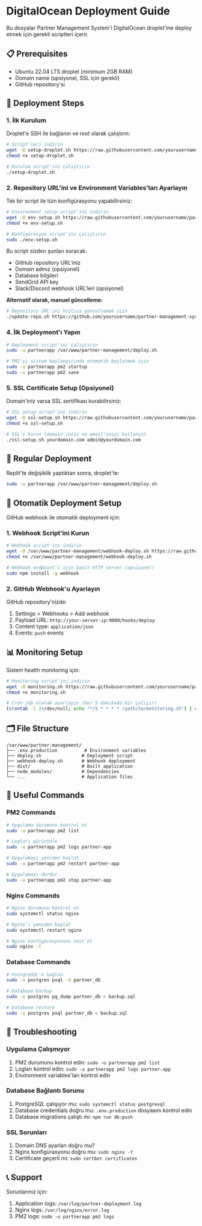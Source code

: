 # DigitalOcean Deployment Guide

Bu dosyalar Partner Management System'i DigitalOcean droplet'ine deploy etmek için gerekli scriptleri içerir.

## 📋 Prerequisites

- Ubuntu 22.04 LTS droplet (minimum 2GB RAM)
- Domain name (opsiyonel, SSL için gerekli)
- GitHub repository'si

## 🚀 Deployment Steps

### 1. İlk Kurulum

Droplet'e SSH ile bağlanın ve root olarak çalıştırın:

```bash
# Script'leri indirin
wget -O setup-droplet.sh https://raw.githubusercontent.com/yourusername/partner-management-system/main/deploy/setup-droplet.sh
chmod +x setup-droplet.sh

# Kurulum script'ini çalıştırın
./setup-droplet.sh
```

### 2. Repository URL'ini ve Environment Variables'ları Ayarlayın

Tek bir script ile tüm konfigürasyonu yapabilirsiniz:

```bash
# Environment setup script'ini indirin
wget -O env-setup.sh https://raw.githubusercontent.com/yourusername/partner-management-system/main/deploy/env-setup.sh
chmod +x env-setup.sh

# Konfigürasyon script'ini çalıştırın
sudo ./env-setup.sh
```

Bu script sizden şunları soracak:
- GitHub repository URL'iniz
- Domain adınız (opsiyonel)
- Database bilgileri
- SendGrid API key
- Slack/Discord webhook URL'leri (opsiyonel)

**Alternatif olarak, manuel güncelleme:**

```bash
# Repository URL'ini hızlıca güncellemek için
./update-repo.sh https://github.com/yourusername/partner-management-system.git
```

### 4. İlk Deployment'ı Yapın

```bash
# Deployment script'ini çalıştırın
sudo -u partnerapp /var/www/partner-management/deploy.sh

# PM2'yi sistem başlangıcında otomatik başlatmak için
sudo -u partnerapp pm2 startup
sudo -u partnerapp pm2 save
```

### 5. SSL Certificate Setup (Opsiyonel)

Domain'iniz varsa SSL sertifikası kurabilirsiniz:

```bash
# SSL setup script'ini indirin
wget -O ssl-setup.sh https://raw.githubusercontent.com/yourusername/partner-management-system/main/deploy/ssl-setup.sh
chmod +x ssl-setup.sh

# SSL'i kurun (domain'inizi ve email'inizi kullanın)
./ssl-setup.sh yourdomain.com admin@yourdomain.com
```

## 🔄 Regular Deployment

Replit'te değişiklik yaptıktan sonra, droplet'te:

```bash
sudo -u partnerapp /var/www/partner-management/deploy.sh
```

## 🤖 Otomatik Deployment Setup

GitHub webhook ile otomatik deployment için:

### 1. Webhook Script'ini Kurun

```bash
# Webhook script'ini indirin
wget -O /var/www/partner-management/webhook-deploy.sh https://raw.githubusercontent.com/yourusername/partner-management-system/main/deploy/webhook-deploy.sh
chmod +x /var/www/partner-management/webhook-deploy.sh

# Webhook endpoint'i için basit HTTP server (opsiyonel)
sudo npm install -g webhook
```

### 2. GitHub Webhook'u Ayarlayın

GitHub repository'nizde:
1. Settings > Webhooks > Add webhook
2. Payload URL: `http://your-server-ip:9000/hooks/deploy`
3. Content type: `application/json`
4. Events: `push` events

## 📊 Monitoring Setup

Sistem health monitoring için:

```bash
# Monitoring script'ini indirin
wget -O monitoring.sh https://raw.githubusercontent.com/yourusername/partner-management-system/main/deploy/monitoring.sh
chmod +x monitoring.sh

# Cron job olarak ayarlayın (her 5 dakikada bir çalışır)
(crontab -l 2>/dev/null; echo "*/5 * * * * /path/to/monitoring.sh") | crontab -
```

## 🗂️ File Structure

```
/var/www/partner-management/
├── .env.production          # Environment variables
├── deploy.sh               # Deployment script
├── webhook-deploy.sh       # Webhook deployment
├── dist/                   # Built application
├── node_modules/           # Dependencies
└── ...                     # Application files
```

## 🔧 Useful Commands

### PM2 Commands
```bash
# Uygulama durumunu kontrol et
sudo -u partnerapp pm2 list

# Logları görüntüle
sudo -u partnerapp pm2 logs partner-app

# Uygulamayı yeniden başlat
sudo -u partnerapp pm2 restart partner-app

# Uygulamayı durdur
sudo -u partnerapp pm2 stop partner-app
```

### Nginx Commands
```bash
# Nginx durumunu kontrol et
sudo systemctl status nginx

# Nginx'i yeniden başlat
sudo systemctl restart nginx

# Nginx konfigürasyonunu test et
sudo nginx -t
```

### Database Commands
```bash
# PostgreSQL'e bağlan
sudo -u postgres psql -d partner_db

# Database backup
sudo -u postgres pg_dump partner_db > backup.sql

# Database restore
sudo -u postgres psql partner_db < backup.sql
```

## 🚨 Troubleshooting

### Uygulama Çalışmıyor
1. PM2 durumunu kontrol edin: `sudo -u partnerapp pm2 list`
2. Logları kontrol edin: `sudo -u partnerapp pm2 logs partner-app`
3. Environment variables'ları kontrol edin

### Database Bağlantı Sorunu
1. PostgreSQL çalışıyor mu: `sudo systemctl status postgresql`
2. Database credentials doğru mu: `.env.production` dosyasını kontrol edin
3. Database migrations çalıştı mı: `npm run db:push`

### SSL Sorunları
1. Domain DNS ayarları doğru mu?
2. Nginx konfigürasyonu doğru mu: `sudo nginx -t`
3. Certificate geçerli mi: `sudo certbot certificates`

## 📞 Support

Sorunlarınız için:
1. Application logs: `/var/log/partner-deployment.log`
2. Nginx logs: `/var/log/nginx/error.log`
3. PM2 logs: `sudo -u partnerapp pm2 logs`